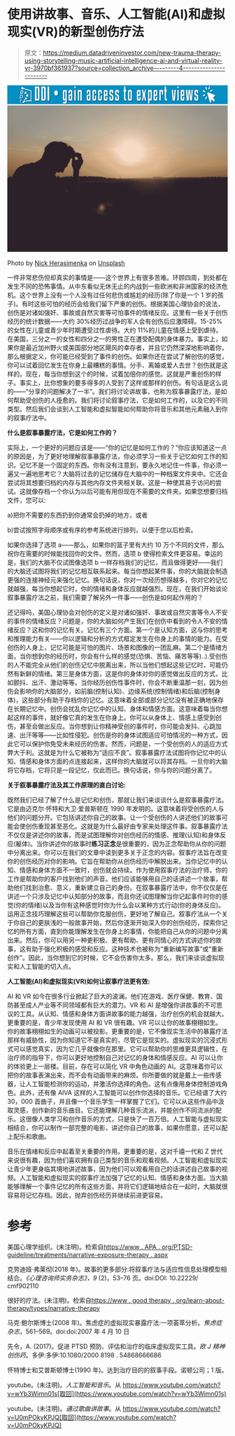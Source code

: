 # 使用讲故事、音乐、人工智能(AI)和虚拟现实(VR)的新型创伤疗法

> 原文：<https://medium.datadriveninvestor.com/new-trauma-therapy-using-storytelling-music-artificial-intelligence-ai-and-virtual-reality-vr-3970bf361937?source=collection_archive---------4----------------------->

[![](img/704ba5c6460740563cd3f796bbbc39c4.png)](http://www.track.datadriveninvestor.com/1B9E)![](img/c30a6ef0868a0c8239fadfc77aac6a8a.png)

Photo by [Nick Herasimenka](https://unsplash.com/@nickharper?utm_source=medium&utm_medium=referral) on [Unsplash](https://unsplash.com?utm_source=medium&utm_medium=referral)

一件非常悲伤但却真实的事情是——这个世界上有很多苦难。环顾四周，到处都在发生不同的恐怖事情。从中东看似无休无止的内战到一些欧洲和非洲国家的经济危机。这个世界上没有一个人没有过任何悲伤或尴尬的经历(除了你是一个 1 岁的孩子)。有时这些可怕的经历会给我们留下严重的创伤。根据美国心理协会的说法，创伤是对诸如强奸、事故或自然灾害等可怕事件的情绪反应。这里有一些关于创伤经历的统计数据——大约 30%经历过战争的军人会有创伤后应激障碍。15-25%的女性在儿童或青少年时期遭受过性虐待。大约 11%的儿童在情感上受到虐待。在美国，三分之一的女性和四分之一的男性正在遭受配偶的身体暴力。事实上，如果你是最近加州野火或美国部分地区飓风的幸存者，并且它仍然深深地影响着你，那么根据定义，你可能已经受到了事件的创伤。如果你还在尝试了解创伤的感觉，你可以试着回忆发生在你身上最糟糕的事情。分手、离婚或爱人去世？创伤就是这样的。现在，每当你想到这个的时候，试着加倍你的感觉。这就是严重创伤的样子。事实上，比你想象的要多得多的人受到了这样或那样的创伤。有句话是这么说的——“分享的问题解决了一半”。我们将讨论讲故事，也称为叙事暴露疗法，是如何帮助受创伤的人痊愈的。我们将讨论叙事疗法，它是如何工作的，以及它的不同类型。然后我们会谈到人工智能和虚拟智能如何帮助你将音乐和其他元素融入到你的叙事疗法中。

**什么是叙事暴露疗法，它是如何工作的？**

实际上，一个更好的问题应该是——“你的记忆是如何工作的？”你应该知道这一点的原因是，为了更好地理解叙事暴露疗法，你必须学习一些关于记忆如何工作的知识。记忆不是一个固定的东西。你有没有注意到，要永久地记住一件事，你必须一遍又一遍地思考它？大脑将过去的记忆储存在大脑中的一种档案文件夹中。它还会尝试将其想要归档的内存与其他内存文件夹相关联。这是一种使其易于访问的尝试。这就像存档一个你认为以后可能有用但现在不需要的文件夹。如果您想要归档文件，您可以:

a)把你不需要的东西扔到你通常会扔掉的地方，或者

b)尝试按照字母顺序或有序的参考系统进行排列，以便于您以后检索。

如果你选择了选项 a——那么，如果你的篮子里有大约 10 万个不同的文件，那么祝你在需要的时候能找回你的文件。然而，选项 b 使得检索文件更容易。幸运的是，我们的大脑不仅试图像选项 b 一样存档我们的记忆，而且做得更好——我们的大脑还试图将我们的记忆相互联系起来。每当你想起某件事，你的大脑就会制造更强的连接神经元来强化记忆。换句话说，你对一次经历想得越多，你对它的记忆就越强，每当你想起它时，你的情绪和身体反应就越强烈。现在，在我们开始谈论叙事暴露疗法之前，我们需要了解另外一件事——创伤是如何起作用的？

还记得吗，美国心理协会对创伤的定义是对诸如强奸、事故或自然灾害等令人不安的事件的情绪反应？问题是，你的大脑如何产生我们在创伤中看到的令人不安的情绪反应？这和你的记忆有关。记忆有三个方面。第一个是认知方面，这与你的思考和推理能力有关——你以逻辑和分析的方式框定发生在你身上的事情的能力。在受创伤的人身上，记忆可能是可怕的图片、场景和图像的一团乱麻。第二个是情绪方面，当你想到你的经历时，你会有什么样的感觉(恐惧、苦恼、痛苦等等)..).受创伤的人不能完全从他们的创伤记忆中脱离出来，所以当他们想起这些记忆时，可能仍然有新鲜的情绪。第三是身体方面，这是你的身体对你的感觉做出反应的方式，比如颤抖、出汗、激动等等。当你经历创伤性事件时，你会不断重温那一刻，因为创伤会影响你的大脑部分，如前脑(控制认知)、边缘系统(控制情绪)和后脑(控制身体)，这些部分有助于存档你的记忆。这意味着全部或部分记忆没有被正确地保存在长期记忆中。创伤会扰乱你记忆中的认知、身体和情感方面。这意味着每当你想起这样的事件，就好像它真的发生在你身上。你可以从身体上、情感上感受到创伤，甚至会做出反应。当你想到让你精神受创的事件时，你可能会发抖、心跳加速、出汗等等——比如性侵犯。创伤是你的身体试图适应可怕情况的一种方式，因此它可以保护你免受未来经历的伤害。然而，问题是，一个受创伤的人的适应方式弊大于利。这就是为什么它被称为“适应不良”。叙事暴露疗法试图将你记忆中的认知、情感和身体方面的点连接起来，这样你的大脑就可以将其存档。一旦你的大脑将它存档，它将只是一段记忆，仅此而已。换句话说，你与你的问题分离了。

**关于叙事暴露疗法及其工作原理的直白讨论:**

既然我们已经了解了什么是记忆和创伤，那就让我们来谈谈什么是叙事暴露疗法。它是由迈克尔·怀特和大卫·爱普斯顿在 1990 年发明的。这意味着将受创伤的人与他们的问题分开。它包括讲述你自己的故事。让一个受创伤的人讲述他们的故事可能会使创伤重现甚至恶化。这就是为什么最好由专家来处理这件事。叙事暴露疗法不仅仅是讲述你的故事，而是试图理解你对创伤经历的情感、推理(认知)和身体反应(躯体)。当你讲述你的故事时**练习正念**是很重要的，因为正念帮助你从你的问题中分离出来。你可以在我们的文章中读到更多关于正念的内容。叙事疗法旨在改变你的创伤经历对你的影响。它旨在帮助你从创伤经历中解脱出来。当你记忆中的认知、情感和身体方面不一致时，创伤就会持续。作为使用叙事疗法的治疗师，你的工作是帮助你的客户找到他们的声音。他们应该能够用自己的话讲述一个故事，帮助他们找到治愈、意义，重新建立自己的身份。在叙事暴露疗法中，你不仅仅是在讲述一个只涉及记忆中认知部分的故事，而且你还试图理解当你记起事件时你的感觉(你的情绪)以及当你有这种感觉时你为什么会以某种方式行动(你的身体反应)。运用正念技巧理解这些可以帮助你克服创伤，更好地了解自己。叙事疗法从一个关于你自己的更肤浅的一般故事开始，然后你逐渐开始深入你的创伤经历，探索你记忆的所有方面，直到你能理解发生在你身上的事情，你能把自己从你的问题中分离出来。然后，你可以用另一种更积极、更有帮助、更有同情心的方式讲述你的故事，这有助于强化积极的感受和反应。这种技术也被称为“重新编写故事”或“重新创作”。因此，当你想到它的时候，它不会伤害你太多。那么，我们来谈谈虚拟现实和人工智能的切入点。

**人工智能(AI)和虚拟现实(VR)如何让叙事疗法更有效:**

AI 和 VR 如今在很多行业掀起了巨大的波澜。他们在游戏、医疗保健、教育、国防甚至成人产业等不同领域都有巨大的潜力。VR 和 AI 是增强你讲故事的不可思议的工具。从认知、情感和身体方面讲故事的能力越强，治疗创伤的机会就越大。更重要的是，青少年发现使用 AI 和 VR 很有趣。VR 可以让你的故事栩栩如生。你的故事栩栩如生的动画可以被投影。更重要的是，它不像现实生活中的暴露疗法那样有威胁性，因为你知道它不是真实的，尽管它是现实的。虚拟现实的沉浸式形式可以感觉真实，因为它几乎就像你在那里。它可以帮助你的思维更具逻辑性，在治疗师的指导下，你可以更好地控制自己对记忆的身体和情感反应。AI 可以让你的体验更上一层楼。目前，存在可以简化 VR 中角色动画的 AI。这意味着你可以把你的故事表演出来，而不会有动画带来的麻烦。你所要做的就是戴上一些传感器，让人工智能检测你的运动，并激活你选择的角色。这有点像用身体控制游戏角色。此外，还有像 AIVA 这样的人工智能可以创作你选择的音乐。它已经谱了大约 30，000 首曲子，并且像一个音乐学生一样掌握了它们。它可以从这些作品中汲取灵感，创作新的音乐曲目。它还能理解几种音乐流派，并能创作不同流派的配乐。这很像人类学习和创作音乐的方式，只是快了一百万倍。人工智能与虚拟现实相结合，你可以制作一部完整的电影，讲述你自己的故事，如果你愿意，还可以配上配乐和歌曲。

音乐在情绪和反应中起着至关重要的作用。更重要的是，这对千禧一代和 Z 世代来说很有趣，因为他们喜欢拥有自己类型的音乐和观看视频。人工智能和虚拟现实让青少年更身临其境地讲述故事，因为他们可以观看用自己的话讲述自己故事的视频。人工智能和虚拟现实的叙事疗法加强了记忆的认知、情感和身体方面。当大脑能够理解一个事件记忆的所有这些方面，并将它们逻辑地结合在一起时，大脑就很容易将记忆存档。因此，抛弃创伤经历并继续前进更容易。

# 参考

美国心理学组织。(未注明)。检索自[https://www . APA . org/PTSD-guideline/treatments/narrative-exposure-therapy . aspx](https://www.apa.org/ptsd-guideline/treatments/narrative-exposure-therapy.aspx)

克劳迪娅·弗莱彻(2018 年)。故事的更多部分:将叙事疗法与适应性信息处理模型相结合。*《心理咨询师实务杂志》，9* (2)，53–76 页。doi:DOI: 10.22229/ cmf902110

很好的疗法。(未注明)。检索自[https://www . good therapy . org/learn-about-therapy/types/narrative-therapy](https://www.goodtherapy.org/learn-about-therapy/types/narrative-therapy)

马克·鲍尔斯博士(2008 年)。焦虑症的虚拟现实暴露疗法:一项荟萃分析。*焦虑症杂志*，561–569。doi:doi:2007 年 4 月 10 日

先令，A. (2017)。促进 PTSD 预防、评估和治疗的临床虚拟现实工具。*欧 J 精神创伤药*。多伊:多伊:10.1080/2000 8198 . 54868666686

怀特博士和艾普斯顿博士(1990 年)。达到治疗目的的叙事手段。诺顿公司；1 版。

youtube。(未注明)。*人工智能和音乐*。从 https://www.youtube.com/watch?v=wYb3Wimn01s[取回](https://www.youtube.com/watch?v=wYb3Wimn01s)

youtube。(未注明)。*通过歌曲讲故事*。从 https://www.youtube.com/watch?v=U0mPOkyKPJQ[取回](https://www.youtube.com/watch?v=U0mPOkyKPJQ)